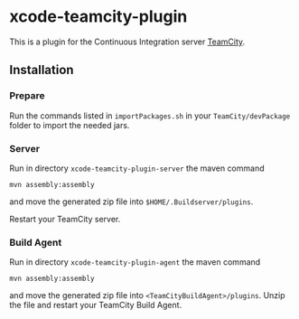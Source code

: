xcode-teamcity-plugin
=============

This is a plugin for the Continuous Integration server [TeamCity](http://www.jetbrains.com/teamcity/).

Installation
------------
### Prepare

Run the commands listed in `importPackages.sh` in your `TeamCity/devPackage` folder to import the needed jars.

### Server

Run in directory `xcode-teamcity-plugin-server` the maven command

    mvn assembly:assembly

and move the generated zip file into `$HOME/.Buildserver/plugins`.

Restart your TeamCity server.

### Build Agent

Run in directory `xcode-teamcity-plugin-agent` the maven command

    mvn assembly:assembly
    
and move the generated zip file into `<TeamCityBuildAgent>/plugins`.
Unzip the file and restart your TeamCity Build Agent.
